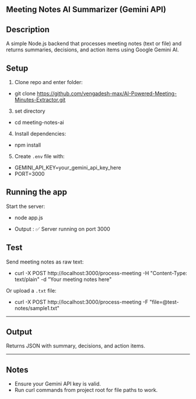 ## Meeting Notes AI Summarizer (Gemini API)

## Description
A simple Node.js backend that processes meeting notes (text or file) and returns summaries, decisions, and action items using Google Gemini AI.

## Setup

1. Clone repo and enter folder:
 - git clone https://github.com/vengadesh-max/AI-Powered-Meeting-Minutes-Extractor.git

3. set directory
 - cd meeting-notes-ai

4. Install dependencies:
 - npm install

5. Create `.env` file with:
 - GEMINI_API_KEY=your_gemini_api_key_here
 - PORT=3000

## Running the app

Start the server:
 - node app.js

 - Output : ✅ Server running on port 3000


## Test

Send meeting notes as raw text:
 - curl -X POST http://localhost:3000/process-meeting -H "Content-Type: text/plain" -d "Your meeting notes here"

Or upload a `.txt` file:
 - curl -X POST http://localhost:3000/process-meeting -F "file=@test-notes/sample1.txt"

---

## Output

Returns JSON with summary, decisions, and action items.

---

## Notes

- Ensure your Gemini API key is valid.
- Run curl commands from project root for file paths to work.
